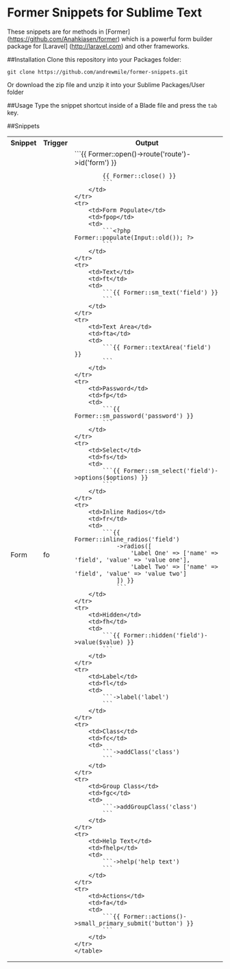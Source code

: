 # Former Snippets for Sublime Text

These snippets are for methods in [Former] (https://github.com/Anahkiasen/former) which is a powerful form builder package for [Laravel] (http://laravel.com) and other frameworks.

##Installation
Clone this repository into your Packages folder:

    git clone https://github.com/andrewmile/former-snippets.git

Or download the zip file and unzip it into your Sublime Packages/User folder

##Usage
Type the snippet shortcut inside of a Blade file and press the ```tab``` key.

##Snippets
<table>
	<tr>
		<th>Snippet</th>
		<th>Trigger</th>
		<th>Output</th>
	</tr>
	<tr>
		<td>Form</td>
		<td>fo</td>
		<td>
			```{{ Former::open()->route('route')->id('form') }}

	

			{{ Former::close() }}
			```
		</td>
	</tr>
	<tr>
		<td>Form Populate</td>
		<td>fpop</td>
		<td>
			```<?php Former::populate(Input::old()); ?>
			```
		</td>
	</tr>
	<tr>
		<td>Text</td>
		<td>ft</td>
		<td>
			```{{ Former::sm_text('field') }}
			```
		</td>
	</tr>
	<tr>
		<td>Text Area</td>
		<td>fta</td>
		<td>
			```{{ Former::textArea('field') }}
			```
		</td>
	</tr>
	<tr>
		<td>Password</td>
		<td>fp</td>
		<td>
			```{{ Former::sm_password('password') }}
			```
		</td>
	</tr>
	<tr>
		<td>Select</td>
		<td>fs</td>
		<td>
			```{{ Former::sm_select('field')->options($options) }}
			```
		</td>
	</tr>
	<tr>
		<td>Inline Radios</td>
		<td>fr</td>
		<td>
			```{{ Former::inline_radios('field')
				->radios([
					'Label One' => ['name' => 'field', 'value' => 'value one'],
					'Label Two' => ['name' => 'field', 'value' => 'value two']
				]) }}
				```
		</td>
	</tr>
	<tr>
		<td>Hidden</td>
		<td>fh</td>
		<td>
			```{{ Former::hidden('field')->value($value) }}
			```
		</td>
	</tr>
	<tr>
		<td>Label</td>
		<td>fl</td>
		<td>
			```->label('label')
			```
		</td>
	</tr>
	<tr>
		<td>Class</td>
		<td>fc</td>
		<td>
			```->addClass('class')
			```
		</td>
	</tr>
	<tr>
		<td>Group Class</td>
		<td>fgc</td>
		<td>
			```->addGroupClass('class')
			```
		</td>
	</tr>
	<tr>
		<td>Help Text</td>
		<td>fhelp</td>
		<td>
			```->help('help text')
			```
		</td>
	</tr>
	<tr>
		<td>Actions</td>
		<td>fa</td>
		<td>
			```{{ Former::actions()->small_primary_submit('button') }}
			```
		</td>
	</tr>
	</table>